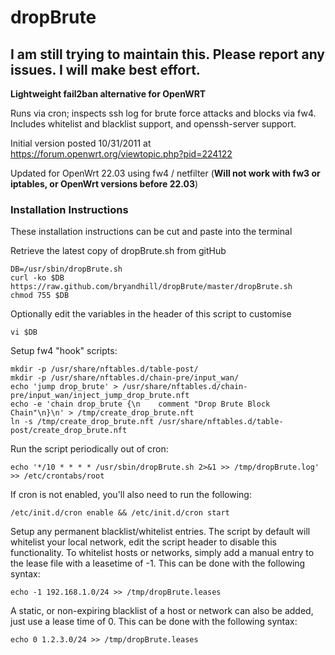 # dropBrute

## I am still trying to maintain this. Please report any issues. I will make best effort.

**Lightweight fail2ban alternative for OpenWRT**

Runs via cron; inspects ssh log for brute force attacks and blocks via 
fw4.  Includes whitelist and blacklist support, and openssh-server support.

Initial version posted 10/31/2011 at https://forum.openwrt.org/viewtopic.php?pid=224122

Updated for OpenWrt 22.03 using fw4 / netfilter (**Will not work with fw3 or iptables, or OpenWrt versions before 22.03**)

### Installation Instructions

These installation instructions can be cut and paste into the terminal

Retrieve the latest copy of dropBrute.sh from gitHub

	DB=/usr/sbin/dropBrute.sh
	curl -ko $DB https://raw.github.com/bryandhill/dropBrute/master/dropBrute.sh
	chmod 755 $DB

Optionally edit the variables in the header of this script to customise

	vi $DB

Setup fw4 "hook" scripts:

	mkdir -p /usr/share/nftables.d/table-post/
	mkdir -p /usr/share/nftables.d/chain-pre/input_wan/
	echo 'jump drop_brute' > /usr/share/nftables.d/chain-pre/input_wan/inject_jump_drop_brute.nft
	echo -e 'chain drop_brute {\n    comment "Drop Brute Block Chain"\n}\n' > /tmp/create_drop_brute.nft
	ln -s /tmp/create_drop_brute.nft /usr/share/nftables.d/table-post/create_drop_brute.nft

Run the script periodically out of cron:

	echo '*/10 * * * * /usr/sbin/dropBrute.sh 2>&1 >> /tmp/dropBrute.log' >> /etc/crontabs/root

If cron is not enabled, you'll also need to run the following:

	/etc/init.d/cron enable && /etc/init.d/cron start

Setup any permanent blacklist/whitelist entries.  The script by default will whitelist your local network, edit the script header to disable this functionality.  To whitelist hosts or networks, simply add a manual entry to the lease file with a leasetime of -1.  This can be done with the following syntax:

	echo -1 192.168.1.0/24 >> /tmp/dropBrute.leases

A static, or non-expiring blacklist of a host or network can also be added, just use a lease time of 0.  This can be done with the following syntax:

	echo 0 1.2.3.0/24 >> /tmp/dropBrute.leases
